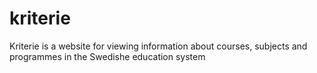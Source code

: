 # kriterie
Kriterie is a website for viewing information about courses, subjects and programmes in the Swedishe education system
